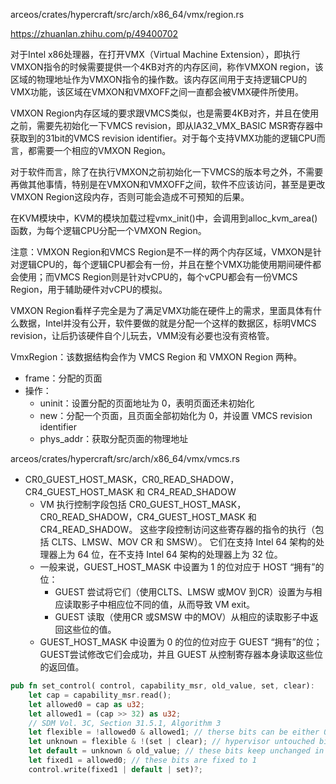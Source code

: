 arceos/crates/hypercraft/src/arch/x86_64/vmx/region.rs

https://zhuanlan.zhihu.com/p/49400702

对于Intel x86处理器，在打开VMX（Virtual Machine Extension），即执行VMXON指令的时候需要提供一个4KB对齐的内存区间，称作VMXON region，该区域的物理地址作为VMXON指令的操作数。该内存区间用于支持逻辑CPU的VMX功能，该区域在VMXON和VMXOFF之间一直都会被VMX硬件所使用。

VMXON Region内存区域的要求跟VMCS类似，也是需要4KB对齐，并且在使用之前，需要先初始化一下VMCS revision，即从IA32_VMX_BASIC MSR寄存器中获取到的31bit的VMCS revision identifier。对于每个支持VMX功能的逻辑CPU而言，都需要一个相应的VMXON Region。

对于软件而言，除了在执行VMXON之前初始化一下VMCS的版本号之外，不需要再做其他事情，特别是在VMXON和VMXOFF之间，软件不应该访问，甚至是更改VMXON Region这段内存，否则可能会造成不可预知的后果。

在KVM模块中，KVM的模块加载过程vmx_init()中，会调用到alloc_kvm_area()函数，为每个逻辑CPU分配一个VMXON Region。

注意：VMXON Region和VMCS Region是不一样的两个内存区域，VMXON是针对逻辑CPU的，每个逻辑CPU都会有一份，并且在整个VMX功能使用期间硬件都会使用；而VMCS Region则是针对vCPU的，每个vCPU都会有一份VMCS Region，用于辅助硬件对vCPU的模拟。

VMXON Region看样子完全是为了满足VMX功能在硬件上的需求，里面具体有什么数据，Intel并没有公开，软件要做的就是分配一个这样的数据区，标明VMCS revision，让后扔该硬件自个儿玩去，VMM没有必要也没有资格管。

VmxRegion：该数据结构会作为 VMCS Region 和 VMXON Region 两种。
- frame：分配的页面
- 操作：
    - uninit：设置分配的页面地址为 0，表明页面还未初始化
    - new：分配一个页面，且页面全部初始化为 0，并设置 VMCS revision identifier
    - phys_addr：获取分配页面的物理地址


arceos/crates/hypercraft/src/arch/x86_64/vmx/vmcs.rs
- CR0_GUEST_HOST_MASK，CR0_READ_SHADOW，CR4_GUEST_HOST_MASK 和 CR4_READ_SHADOW
    - VM 执行控制字段包括 CR0_GUEST_HOST_MASK，CR0_READ_SHADOW，CR4_GUEST_HOST_MASK 和 CR4_READ_SHADOW。 这些字段控制访问这些寄存器的指令的执行（包括 CLTS、LMSW、MOV CR 和 SMSW）。 它们在支持 Intel 64 架构的处理器上为 64 位，在不支持 Intel 64 架构的处理器上为 32 位。
    - 一般来说，GUEST_HOST_MASK 中设置为 1 的位对应于 HOST “拥有”的位：
        - GUEST 尝试将它们（使用CLTS、LMSW 或MOV 到CR）设置为与相应读取影子中相应位不同的值，从而导致 VM exit。
        - GUEST 读取（使用CR 或SMSW 中的MOV）从相应的读取影子中返回这些位的值。
    - GUEST_HOST_MASK 中设置为 0 的位的位对应于 GUEST “拥有”的位；GUEST尝试修改它们会成功，并且 GUEST 从控制寄存器本身读取这些位的返回值。

```Rust
pub fn set_control( control, capability_msr, old_value, set, clear):
    let cap = capability_msr.read();
    let allowed0 = cap as u32;
    let allowed1 = (cap >> 32) as u32;
    // SDM Vol. 3C, Section 31.5.1, Algorithm 3
    let flexible = !allowed0 & allowed1; // therse bits can be either 0 or 1
    let unknown = flexible & !(set | clear); // hypervisor untouched bits
    let default = unknown & old_value; // these bits keep unchanged in old value
    let fixed1 = allowed0; // these bits are fixed to 1
    control.write(fixed1 | default | set)?;
```